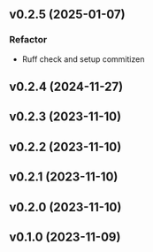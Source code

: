 ## v0.2.5 (2025-01-07)

### Refactor

- Ruff check and setup commitizen

## v0.2.4 (2024-11-27)

## v0.2.3 (2023-11-10)

## v0.2.2 (2023-11-10)

## v0.2.1 (2023-11-10)

## v0.2.0 (2023-11-10)

## v0.1.0 (2023-11-09)
